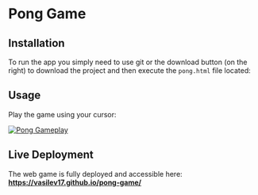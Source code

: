 # Pong Game

## Installation
To run the app you simply need to use git or the download button (on the right) to download the project and then execute the ```pong.html``` file located:

## Usage
Play the game using your cursor:

<a align="center" href="https://vasilev17.github.io/pong-game/" target="_blank">
  <img alt="Pong Gameplay" src="https://github.com/user-attachments/assets/644cf611-75c1-4272-b23f-7b628f7e7786">
</a>

## Live Deployment
The web game is fully deployed and accessible here: **<https://vasilev17.github.io/pong-game/>**
